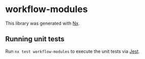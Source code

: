 # workflow-modules

This library was generated with [Nx](https://nx.dev).

## Running unit tests

Run `nx test workflow-modules` to execute the unit tests via [Jest](https://jestjs.io).
